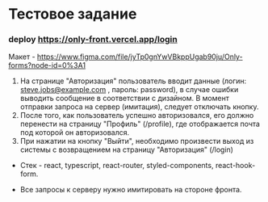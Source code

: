 # Тестовое задание

### deploy https://only-front.vercel.app/login

Макет - https://www.figma.com/file/jyTp0gnYwVBkppUgab90ju/Only-forms?node-id=0%3A1

1. На странице "Авторизация" пользователь вводит данные (логин: steve.jobs@example.com , пароль: password), в случае ошибки выводить сообщение в соответствии с дизайном. В момент отправки запроса на сервер (имитация), следует отключать кнопку.
2. После того, как пользователь успешно авторизовался, его должно перенести на страницу "Профиль" (/profile), где отображается почта под которой он авторизовался.
3. При нажатии на кнопку "Выйти", необходимо произвести выход из системы с возвращением на страницу "Авторизация" (/login)

- Стек - react, typescript, react-router, styled-components, react-hook-form.

- Все запросы к серверу нужно имитировать на стороне фронта.
